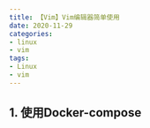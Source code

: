 ```yaml
---
title: 【Vim】Vim编辑器简单使用
date: 2020-11-29
categories: 
- linux
- vim
tags: 
- Linux
- vim
---
```


## 1. 使用Docker-compose


